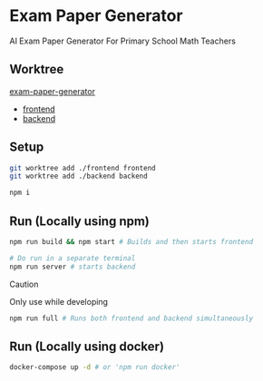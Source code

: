 # Exam Paper Generator

AI Exam Paper Generator For Primary School Math Teachers

## Worktree

[exam-paper-generator](https://github.com/ChetanSaini726/exam-paper-generator/tree/main)

- [frontend](https://github.com/ChetanSaini726/exam-paper-generator/tree/frontend)
- [backend](https://github.com/ChetanSaini726/exam-paper-generator/tree/backend)

## Setup

```bash
git worktree add ./frontend frontend
git worktree add ./backend backend

npm i
```

## Run (Locally using npm)

```bash
npm run build && npm start # Builds and then starts frontend

# Do run in a separate terminal
npm run server # starts backend
```

> [!CAUTION]
> Only use while developing
>
> ```bash
> npm run full # Runs both frontend and backend simultaneously
> ```

## Run (Locally using docker)

```bash
docker-compose up -d # or 'npm run docker'
```

